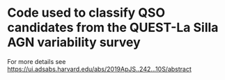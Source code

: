 # Code used to classify QSO candidates from the QUEST-La Silla AGN variability survey

For more details see https://ui.adsabs.harvard.edu/abs/2019ApJS..242...10S/abstract

